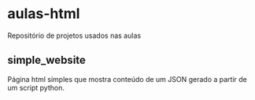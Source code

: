 # aulas-html
Repositório de projetos usados nas aulas


## simple_website
Página html simples que mostra conteúdo de um JSON gerado a partir de um script python.

